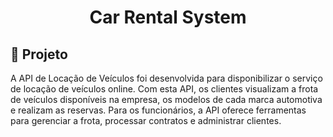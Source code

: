 <h1 align="center">
  Car Rental System
</h1>

## 🍣 Projeto

A API de Locação de Veículos foi desenvolvida para disponibilizar o serviço de locação de veículos online. Com esta API, os clientes visualizam a frota de veículos disponíveis na empresa, os modelos de cada marca automotiva e realizam as reservas. 
Para os funcionários, a API oferece ferramentas para gerenciar a frota, processar contratos e administrar clientes.
